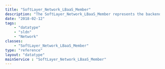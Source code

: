 ```yaml
---
title: "SoftLayer_Network_LBaaS_Member"
description: "The SoftLayer_Network_LBaaS_Member represents the backend member for a load balancer. It can be either a virtual server or a bare metal machine. "
date: "2018-02-12"
tags:
    - "datatype"
    - "sldn"
    - "Network"
classes:
    - "SoftLayer_Network_LBaaS_Member"
type: "reference"
layout: "datatype"
mainService : "SoftLayer_Network_LBaaS_Member"
---
```

